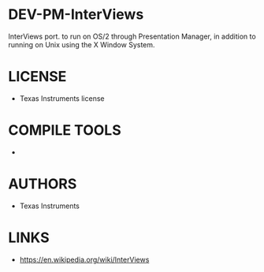 DEV-PM-InterViews
=================

InterViews port. to run on OS/2 through Presentation Manager, in addition to running on Unix using the X Window System.

LICENSE
===============
* Texas Instruments license

COMPILE TOOLS
===============
* 
 
AUTHORS
===============
* Texas Instruments

LINKS
===============
* https://en.wikipedia.org/wiki/InterViews
